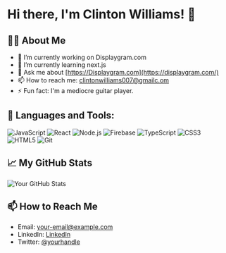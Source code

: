 # Hi there, I'm Clinton Williams! 👋

## 👨‍💻 About Me

- 🔭 I’m currently working on Displaygram.com
- 🌱 I’m currently learning next.js
- 💬 Ask me about [https://Displaygram.com](https://displaygram.com/)
- 📫 How to reach me: clintonwilliams007@gmailc.om
- ⚡ Fun fact: I'm a mediocre guitar player.

## 🚀 Languages and Tools:


![JavaScript](https://img.shields.io/badge/-JavaScript-black?style=flat-square&logo=javascript)
![React](https://img.shields.io/badge/-React-black?style=flat-square&logo=react)
![Node.js](https://img.shields.io/badge/-Node.js-black?style=flat-square&logo=node.js)
![Firebase](https://img.shields.io/badge/-Firebase-black?style=flat-square&logo=firebase)
![TypeScript](https://img.shields.io/badge/-TypeScript-black?style=flat-square&logo=typescript)
![CSS3](https://img.shields.io/badge/-CSS3-black?style=flat-square&logo=css3)
![HTML5](https://img.shields.io/badge/-HTML5-black?style=flat-square&logo=html5)
![Git](https://img.shields.io/badge/-Git-black?style=flat-square&logo=git)

## 📈 My GitHub Stats

![Your GitHub Stats](https://github-readme-stats.vercel.app/api?username=yourusername&show_icons=true&theme=tokyonight)

## 📫 How to Reach Me

- Email: [your-email@example.com](mailto:clintonwilliams007.com)
- LinkedIn: [LinkedIn]([https://www.linkedin.com/in/yourprofile/](https://www.linkedin.com/in/clinton-williams-webdev/))
- Twitter: [@yourhandle](https://twitter.com/yourhandle)

